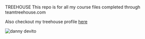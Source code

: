 TREEHOUSE This repo is for all my course files completed through teamtreehouse.com

Also checkout my treehouse profile [here](https://teamtreehouse.com)

![danny devito](https://user-images.githubusercontent.com/40617568/41950681-2bf1d8d4-7995-11e8-9735-37041f04a022.jpg)
